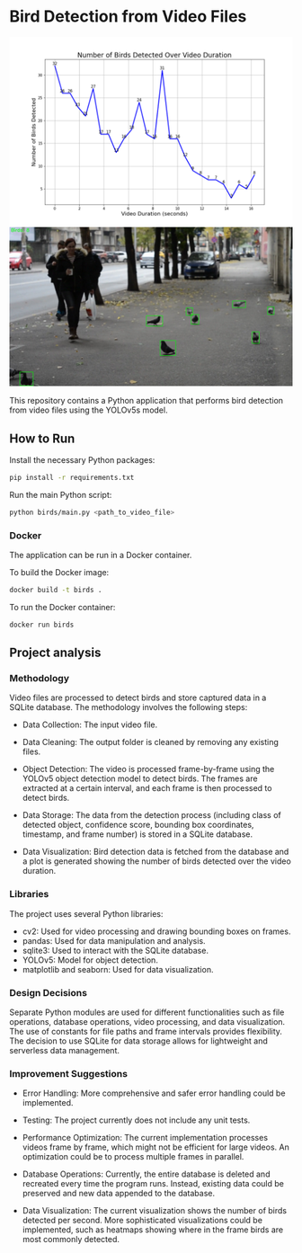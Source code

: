 # Bird Detection from Video Files

![Bird Detection from Video Files](data/output/num_birds_detected_vs_video_duration.png)
![Example Bird Detection](data/output/frames/frame_19_at_11887.jpg)

This repository contains a Python application that performs bird detection from video files using the YOLOv5s model.

## How to Run

Install the necessary Python packages:

```bash
pip install -r requirements.txt
```

Run the main Python script:

```bash
python birds/main.py <path_to_video_file>
```

### Docker

The application can be run in a Docker container.

To build the Docker image:

```bash
docker build -t birds .
```

To run the Docker container:

```bash
docker run birds
```

## Project analysis

### Methodology

Video files are processed to detect birds and store captured data in a SQLite database. The methodology involves the following steps:

- Data Collection: The input video file.

- Data Cleaning: The output folder is cleaned by removing any existing files.

- Object Detection: The video is processed frame-by-frame using the YOLOv5 object detection model to detect birds. The frames are extracted at a certain interval, and each frame is then processed to detect birds.

- Data Storage: The data from the detection process (including class of detected object, confidence score, bounding box coordinates, timestamp, and frame number) is stored in a SQLite database.

- Data Visualization: Bird detection data is fetched from the database and a plot is generated showing the number of birds detected over the video duration.

### Libraries

The project uses several Python libraries:

- cv2: Used for video processing and drawing bounding boxes on frames.
- pandas: Used for data manipulation and analysis.
- sqlite3: Used to interact with the SQLite database.
- YOLOv5: Model for object detection.
- matplotlib and seaborn: Used for data visualization.

### Design Decisions

Separate Python modules are used for different functionalities such as file operations, database operations, video processing, and data visualization. The use of constants for file paths and frame intervals provides flexibility. The decision to use SQLite for data storage allows for lightweight and serverless data management.

### Improvement Suggestions

- Error Handling: More comprehensive and safer error handling could be implemented.

- Testing: The project currently does not include any unit tests.

- Performance Optimization: The current implementation processes videos frame by frame, which might not be efficient for large videos. An optimization could be to process multiple frames in
parallel.

- Database Operations: Currently, the entire database is deleted and recreated every time the program runs. Instead, existing data could be preserved and new data appended to the database.

- Data Visualization: The current visualization shows the number of birds detected per second. More sophisticated visualizations could be implemented, such as heatmaps showing where in the frame birds are most commonly detected.
